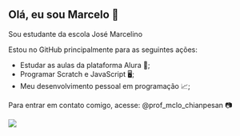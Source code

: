 ## Olá, eu sou Marcelo 🖤
Sou estudante da escola José Marcelino

Estou no GitHub principalmente para as seguintes ações:
- Estudar as aulas da plataforma Alura 📝;
- Programar Scratch e JavaScript 🖥️;
- Meu desenvolvimento pessoal em programação 📈;

Para entrar em contato comigo, acesse:
@prof_mclo_chianpesan 📷

![](https://4.bp.blogspot.com/-0X0Vg7g3AUY/UjR9zaCy-MI/AAAAAAAAAJw/7TJNUT842W0/s1600/sonic+lost+world+1+gif.gif)
